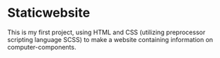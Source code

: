 # Staticwebsite

This is my first project, using HTML and CSS (utilizing preprocessor scripting language SCSS) to make a website containing information on computer-components.
